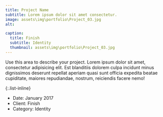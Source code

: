 ```yaml
---
title: Project Name
subtitle: Lorem ipsum dolor sit amet consectetur.
image: assets\img\portfolio\Project_03.jpg
alt:

caption:
  title: Finish
  subtitle: Identity
  thumbnail: assets\img\portfolio\Project_03.jpg
---
```

Use this area to describe your project. Lorem ipsum dolor sit amet, consectetur adipisicing elit. Est blanditiis dolorem culpa incidunt minus dignissimos deserunt repellat aperiam quasi sunt officia expedita beatae cupiditate, maiores repudiandae, nostrum, reiciendis facere nemo!

{:.list-inline}
- Date: January 2017
- Client: Finish
- Category: Identity
